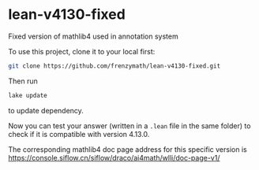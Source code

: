 # lean-v4130-fixed
Fixed version of mathlib4 used in annotation system

To use this project, clone it to your local first:

```bash
git clone https://github.com/frenzymath/lean-v4130-fixed.git
```

Then run 

```bash
lake update
```
to update dependency.

Now you can test your answer (written in a `.lean` file in the same folder) to check if it is compatible with version 4.13.0.

The corresponding mathlib4 doc page address for this specific version is https://console.siflow.cn/siflow/draco/ai4math/wlli/doc-page-v1/

